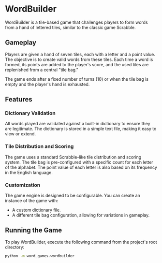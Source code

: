 # WordBuilder

WordBuilder is a tile-based game that challenges players to form words from a hand of lettered tiles, similar to the classic game Scrabble.

## Gameplay

Players are given a hand of seven tiles, each with a letter and a point value. The objective is to create valid words from these tiles. Each time a word is formed, its points are added to the player's score, and the used tiles are replenished from a central "tile bag."

The game ends after a fixed number of turns (10) or when the tile bag is empty and the player's hand is exhausted.

## Features

### Dictionary Validation

All words played are validated against a built-in dictionary to ensure they are legitimate. The dictionary is stored in a simple text file, making it easy to view or extend.

### Tile Distribution and Scoring

The game uses a standard Scrabble-like tile distribution and scoring system. The tile bag is pre-configured with a specific count for each letter of the alphabet. The point value of each letter is also based on its frequency in the English language.

### Customization

The game engine is designed to be configurable. You can create an instance of the game with:
- A custom dictionary file.
- A different tile bag configuration, allowing for variations in gameplay.

## Running the Game

To play WordBuilder, execute the following command from the project's root directory:

```bash
python -m word_games.wordbuilder
```
